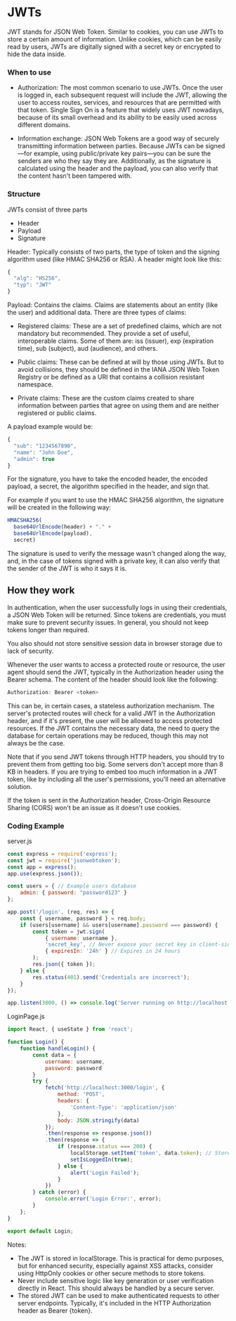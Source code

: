 # JWTs

JWT stands for JSON Web Token. Similar to cookies, you can use JWTs to store a certain amount of information. Unlike cookies, which can be easily read by users, JWTs are digitally signed with a secret key or encrypted to hide the data inside.

### When to use

- Authorization: The most common scenario to use JWTs. Once the user is logged in, each subsequent request will include the JWT, allowing the user to access routes, services, and resources that are permitted with that token. Single Sign On is a feature that widely uses JWT nowadays, because of its small overhead and its ability to be easily used across different domains.

- Information exchange: JSON Web Tokens are a good way of securely transmitting information between parties. Because JWTs can be signed—for example, using public/private key pairs—you can be sure the senders are who they say they are. Additionally, as the signature is calculated using the header and the payload, you can also verify that the content hasn't been tampered with.

### Structure

JWTs consist of three parts

- Header
- Payload
- Signature

Header: Typically consists of two parts, the type of token and the signing algorithm used (like HMAC SHA256 or RSA). A header might look like this:

```js
{
  "alg": "HS256",
  "typ": "JWT"
}
```

Payload: Contains the claims. Claims are statements about an entity (like the user) and additional data. There are three types of claims:

- Registered claims: These are a set of predefined claims, which are not mandatory but recommended. They provide a set of useful, interoperable claims. Some of them are: iss (issuer), exp (expiration time), sub (subject), aud (audience), and others.

- Public claims: These can be defined at will by those using JWTs. But to avoid collisions, they should be defined in the IANA JSON Web Token Registry or be defined as a URI that contains a collision resistant namespace.

- Private claims: These are the custom claims created to share information between parties that agree on using them and are neither registered or public claims.

A payload example would be: 

```js
{
  "sub": "1234567890",
  "name": "John Doe",
  "admin": true
}
```

For the signature, you have to take the encoded header, the encoded payload, a secret, the algorithm specified in the header, and sign that.

For example if you want to use the HMAC SHA256 algorithm, the signature will be created in the following way:

```js
HMACSHA256(
  base64UrlEncode(header) + "." +
  base64UrlEncode(payload),
  secret)
```

The signature is used to verify the message wasn't changed along the way, and, in the case of tokens signed with a private key, it can also verify that the sender of the JWT is who it says it is.

## How they work

In authentication, when the user successfully logs in using their credentials, a JSON Web Token will be returned. Since tokens are credentials, you must make sure to prevent security issues. In general, you should not keep tokens longer than required.

You also should not store sensitive session data in browser storage due to lack of security.

Whenever the user wants to access a protected route or resource, the user agent should send the JWT, typically in the Authorization header using the Bearer schema. The content of the header should look like the following:

```js
Authorization: Bearer <token>
```

This can be, in certain cases, a stateless authorization mechanism. The server's protected routes will check for a valid JWT in the Authorization header, and if it's present, the user will be allowed to access protected resources. If the JWT contains the necessary data, the need to query the database for certain operations may be reduced, though this may not always be the case.

Note that if you send JWT tokens through HTTP headers, you should try to prevent them from getting too big. Some servers don't accept more than 8 KB in headers. If you are trying to embed too much information in a JWT token, like by including all the user's permissions, you'll need an alternative solution.

If the token is sent in the Authorization header, Cross-Origin Resource Sharing (CORS) won't be an issue as it doesn't use cookies.

### Coding Example

server.js
```js
const express = require('express');
const jwt = require('jsonwebtoken');
const app = express();
app.use(express.json());

const users = { // Example users database
    admin: { password: "password123" }
};

app.post('/login', (req, res) => {
    const { username, password } = req.body;
    if (users[username] && users[username].password === password) {
        const token = jwt.sign(
            { username: username },
            'secret_key', // Never expose your secret key in client-side code
            { expiresIn: '24h' } // Expires in 24 hours
        );
        res.json({ token });
    } else {
        res.status(401).send('Credentials are incorrect');
    }
});

app.listen(3000, () => console.log('Server running on http://localhost:3000'));
```
LoginPage.js
```js
import React, { useState } from 'react';

function Login() {
    function handleLogin() {
        const data = {
            username: username,
            password: password
        }
        try {
            fetch('http://localhost:3000/login', {
                method: 'POST',
                headers: { 
                    'Content-Type': 'application/json' 
                },
                body: JSON.stringify(data)
            });
            .then(response => response.json())
            .then(response => {
                if (response.status === 200) {
                    localStorage.setItem('token', data.token); // Stores the token in localStorage
                    setIsLoggedIn(true);
                } else {
                    alert('Login Failed');
                }
            })
        } catch (error) {
            console.error('Login Error:', error);
        }
    };
}

export default Login;
```

Notes: 

- The JWT is stored in localStorage. This is practical for demo purposes, but for enhanced security, especially against XSS attacks, consider using HttpOnly cookies or other secure methods to store tokens.
- Never include sensitive logic like key generation or user verification directly in React. This should always be handled by a secure server.
- The stored JWT can be used to make authenticated requests to other server endpoints. Typically, it's included in the HTTP Authorization header as Bearer {token}.